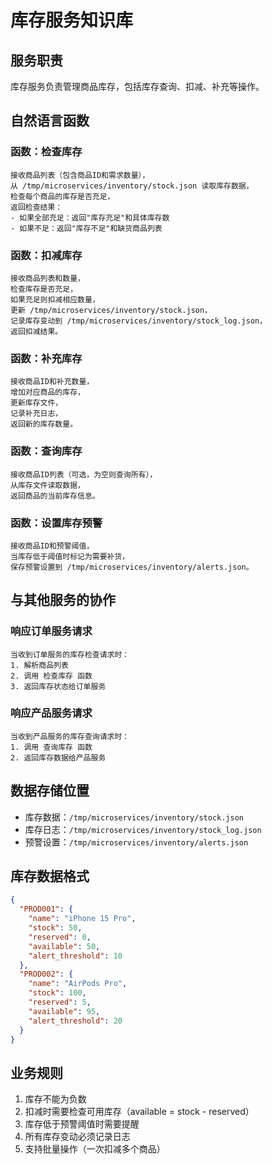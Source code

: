# 库存服务知识库

## 服务职责
库存服务负责管理商品库存，包括库存查询、扣减、补充等操作。

## 自然语言函数

### 函数：检查库存
```
接收商品列表（包含商品ID和需求数量），
从 /tmp/microservices/inventory/stock.json 读取库存数据，
检查每个商品的库存是否充足，
返回检查结果：
- 如果全部充足：返回"库存充足"和具体库存数
- 如果不足：返回"库存不足"和缺货商品列表
```

### 函数：扣减库存
```
接收商品列表和数量，
检查库存是否充足，
如果充足则扣减相应数量，
更新 /tmp/microservices/inventory/stock.json，
记录库存变动到 /tmp/microservices/inventory/stock_log.json，
返回扣减结果。
```

### 函数：补充库存
```
接收商品ID和补充数量，
增加对应商品的库存，
更新库存文件，
记录补充日志，
返回新的库存数量。
```

### 函数：查询库存
```
接收商品ID列表（可选，为空则查询所有），
从库存文件读取数据，
返回商品的当前库存信息。
```

### 函数：设置库存预警
```
接收商品ID和预警阈值，
当库存低于阈值时标记为需要补货，
保存预警设置到 /tmp/microservices/inventory/alerts.json。
```

## 与其他服务的协作

### 响应订单服务请求
```
当收到订单服务的库存检查请求时：
1. 解析商品列表
2. 调用 检查库存 函数
3. 返回库存状态给订单服务
```

### 响应产品服务请求
```
当收到产品服务的库存查询请求时：
1. 调用 查询库存 函数
2. 返回库存数据给产品服务
```

## 数据存储位置
- 库存数据：`/tmp/microservices/inventory/stock.json`
- 库存日志：`/tmp/microservices/inventory/stock_log.json`
- 预警设置：`/tmp/microservices/inventory/alerts.json`

## 库存数据格式
```json
{
  "PROD001": {
    "name": "iPhone 15 Pro",
    "stock": 50,
    "reserved": 0,
    "available": 50,
    "alert_threshold": 10
  },
  "PROD002": {
    "name": "AirPods Pro",
    "stock": 100,
    "reserved": 5,
    "available": 95,
    "alert_threshold": 20
  }
}
```

## 业务规则
1. 库存不能为负数
2. 扣减时需要检查可用库存（available = stock - reserved）
3. 库存低于预警阈值时需要提醒
4. 所有库存变动必须记录日志
5. 支持批量操作（一次扣减多个商品）